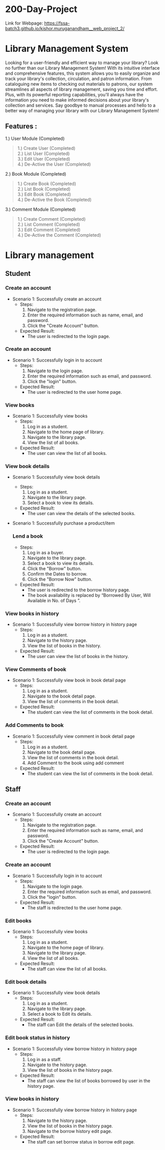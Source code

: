 # 200-Day-Project
Link for Webpage: https://fssa-batch3.github.io/kishor.muruganandham__web_project_2/

# Library Management System
Looking for a user-friendly and efficient way to manage your library? Look no further than our Library Management System! With its intuitive interface and comprehensive features, this system allows you to easily organize and track your library's collection, circulation, and patron information. From cataloguing new items to checking out materials to patrons, our system streamlines all aspects of library management, saving you time and effort. Plus, with its powerful reporting capabilities, you'll always have the information you need to make informed decisions about your library's collection and services. Say goodbye to manual processes and hello to a better way of managing your library with our Library Management System!


## Features :


1.) User Module (Completed) <br>
> 1.) Create User (Completed) <br>
>2.) List User (Completed) <br>
>3.) Edit User (Completed) <br>
>4.) De-Active the User (Completed) <br>

2.) Book Module (Completed) <br>
>1.) Create Book (Completed) <br>
>2.) List Book (Completed) <br>
>3.) Edit Book (Completed) <br>
>4.) De-Active the Book (Completed) <br>
    
3.) Comment Module (Completed) <br>
>1.) Create Comment (Completed) <br>
>2.) List Comment (Completed) <br>
>3.) Edit Comment (Completed) <br>
>4.) De-Active the Comment (Completed) <br>


# Library management

## Student

### Create an account

- Scenario 1: Successfully create an account
    - Steps:
        1. Navigate to the registration page.
        2. Enter the required information such as name, email, and password.
        3. Click the "Create Account" button.
    - Expected Result:
        - The user is redirected to the login page.

### Create an account

- Scenario 1: Successfully login in to account
    - Steps:
        1. Navigate to the login page.
        2. Enter the required information such as email, and password.
        3. Click the "login" button.
    - Expected Result:
        - The user is redirected to the user home page.

### View books

- Scenario 1: Successfully view books
    - Steps:
        1. Log in as a student.
        2. Navigate to the home page of library.
        3. Navigate to the library page.
        4. View the list of all books.
    - Expected Result:
        - The user can view the list of all books.

### View book details

- Scenario 1: Successfully view book details
    - Steps:
        1. Log in as a student.
        2. Navigate to the library page.
        3. Select a book to view its details.
    - Expected Result:
        - The user can view the details of the selected books.
- Scenario 1: Successfully purchase a product/item
    
    ### Lend a book
    
    - Steps:
        1. Log in as a buyer.
        2. Navigate to the library page.
        3. Select a book to view its details.
        4. Click the "Borrow" button.
        5. Confirm the Dates to borrow.
        6. Click the "Borrow Now" button.
    - Expected Result:
        - The user is redirected to the borrow history page.
        - The book availability is replaced by “Borrowed By User, Will Available in No. of Days ”.

### View books in history

- Scenario 1: Successfully view borrow history in history page
    - Steps:
        1. Log in as a student.
        2. Navigate to the history page.
        3. View the list of books in the history.
    - Expected Result:
        - The user can view the list of books in the history.

### View Comments of book

- Scenario 1: Successfully view book in book detail page
    - Steps:
        1. Log in as a student.
        2. Navigate to the book detail page.
        3. View the list of comments in the book detail.
    - Expected Result:
        - The student can view the list of comments in the book detail.

### Add Comments to book

- Scenario 1: Successfully view comment in book detail page
    - Steps:
        1. Log in as a student.
        2. Navigate to the book detail page.
        3. View the list of comments in the book detail.
        4. Add Comment to the book using add comment
    - Expected Result:
        - The student can view the list of comments in the book detail.

## Staff

### Create an account

- Scenario 1: Successfully create an account
    - Steps:
        1. Navigate to the registration page.
        2. Enter the required information such as name, email, and password.
        3. Click the "Create Account" button.
    - Expected Result:
        - The user is redirected to the login page.

### Create an account

- Scenario 1: Successfully login in to account
    - Steps:
        1. Navigate to the login page.
        2. Enter the required information such as email, and password.
        3. Click the "login" button.
    - Expected Result:
        - The staff is redirected to the user home page.

### Edit books

- Scenario 1: Successfully view books
    - Steps:
        1. Log in as a student.
        2. Navigate to the home page of library.
        3. Navigate to the library page.
        4. View the list of all books.
    - Expected Result:
        - The staff can view the list of all books.

### Edit book details

- Scenario 1: Successfully view book details
    - Steps:
        1. Log in as a student.
        2. Navigate to the library page.
        3. Select a book to Edit its details.
    - Expected Result:
        - The staff can Edit the details of the selected books.

### Edit book status in history

- Scenario 1: Successfully view borrow history in history page
    - Steps:
        1. Log in as a staff.
        2. Navigate to the history page.
        3. View the list of books in the history page.
    - Expected Result:
        - The staff can view the list of books borrowed by user in the history page.

### View books in history

- Scenario 1: Successfully view borrow history in history page
    - Steps:
        1. Navigate to the history page.
        2. View the list of books in the history page.
        3. Navigate to the borrow history edit page.
    - Expected Result:
        - The staff can set borrow status in borrow edit page.
